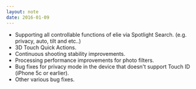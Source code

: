 ```yaml
---
layout: note
date: 2016-01-09
---
```

- Supporting all controllable functions of elie via Spotlight Search. (e.g. privacy, auto, tilt and etc..)
- 3D Touch Quick Actions.
- Continuous shooting stability improvements.
- Processing performance improvements for photo filters.
- Bug fixes for privacy mode in the device that doesn't support Touch ID (iPhone 5c or earlier).
- Other various bug fixes.
